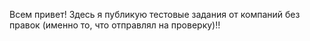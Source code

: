 Всем привет! Здесь я публикую тестовые задания от компаний без правок (именно то, что отправлял на проверку)!!